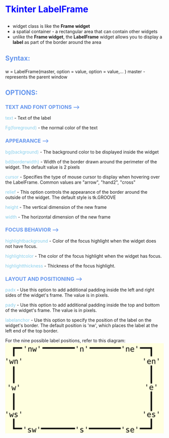 # <p style = "color: Blue;"> Tkinter LabelFrame </p>

- widget class is like the **Frame widget** 
- a spatial container - a rectangular area that can contain other
  widgets
- unlike the **Frame widget**, the **LabelFrame** widget allows 
  you to display a **label** as part of the border around the area


 ## <p style = "color: CornFlowerBlue;">Syntax:</p>

w = LabelFrame(master, option = value, option = value,... )
master - represents the parent window



## <p style = "color: CornFlowerBlue;">OPTIONS:</p>


### <p style = "color: CornFlowerBlue;">TEXT AND FONT OPTIONS -->

<p><span style = "color: SkyBlue;">text</span> - Text of the label</p>

<p><span style = "color: SkyBlue;">Fg(foreground)</span> - the normal color of the text</p>

### <p style = "color: CornFlowerBlue;">APPEARANCE -->

<p><span style = "color: SkyBlue;">bg(background)</span> - The background color to be displayed inside the widget</p>

<p><span style = "color: SkyBlue;">bd(borderwidth)</span> - Width of the border drawn around the perimeter of the widget. The default value is 2 pixels</p>

<p><span style = "color: SkyBlue;">cursor</span> - Specifies the type of mouse cursor to display when hovering over the LabelFrame. Common values are "arrow", "hand2", "cross"</p>

<p><span style = "color: SkyBlue;">relief</span> - This option controls the appearance of the border around the outside of the widget. The default style is tk.GROOVE</p>

<p><span style = "color: SkyBlue;">height</span> - The vertical dimension of the new frame</p>

<p><span style = "color: SkyBlue;">width</span> - The horizontal dimension of the new frame</p>

### <p style = "color: CornFlowerBlue;">FOCUS BEHAVIOR -->

<p><span style = "color: SkyBlue;">highlightbackground</span> - Color of the focus highlight when the widget does not have focus.</p>

<p><span style = "color: SkyBlue;">highlightcolor</span> - The color of the focus highlight when the widget has focus.</p>

<p><span style = "color: SkyBlue;">highlightthickness</span> - Thickness of the focus highlight.</p>

### <p style = "color: CornFlowerBlue;">LAYOUT AND POSITIONING -->

<p><span style = "color: SkyBlue;">padx</span> - Use this option to add additional padding inside the left and right sides of the widget's frame. The value is in pixels.</p>

<p><span style = "color: SkyBlue;">pady</span> - Use this option to add additional padding inside the top and bottom of the widget's frame. The value is in pixels.</p>

<p><span style = "color: SkyBlue;">labelanchor</span> - Use this option to specify the position of the label on the widget's border. The default position is 'nw', which places the label at the left end of the top border.</p>


For the nine possible label positions, refer to this diagram:
![diagram](/IMAGES\LabelFrame_diagram.png) 




















 





